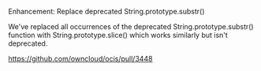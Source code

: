 Enhancement: Replace deprecated String.prototype.substr()

We've replaced all occurrences of the deprecated String.prototype.substr()
function with String.prototype.slice() which works similarly but isn't
deprecated.

https://github.com/owncloud/ocis/pull/3448
